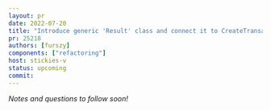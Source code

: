 ```yaml
---
layout: pr
date: 2022-07-20
title: "Introduce generic 'Result' class and connect it to CreateTransaction and GetNewDestination"
pr: 25218
authors: [furszy]
components: ["refactoring"]
host: stickies-v
status: upcoming
commit:
---
```


_Notes and questions to follow soon!_

<!-- TODO: Before meeting, add notes and questions
## Notes

## Questions
1. Did you review the PR? [Concept ACK, approach ACK, tested ACK, or NACK](https://github.com/bitcoin/bitcoin/blob/master/CONTRIBUTING.md#peer-review)?
-->


<!-- TODO: After meeting, uncomment and add meeting log between the irc tags
## Meeting Log

{% irc %}
{% endirc %}
-->
